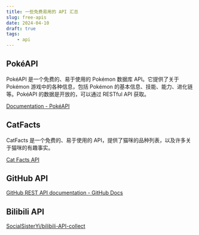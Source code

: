 ```yaml
---
title: 一些免费易用的 API 汇总
slug: free-apis
date: 2024-04-10
draft: true
tags:
    - api
---
```


## PokéAPI

PokéAPI 是一个免费的、易于使用的 Pokémon 数据库 API。它提供了关于 Pokémon 游戏中的各种信息，包括 Pokémon 的基本信息、技能、能力、进化链等。PokéAPI 的数据是开放的，可以通过 RESTful API 获取。


[Documentation - PokéAPI](https://pokeapi.co/docs/v2)

## CatFacts

CatFacts 是一个免费的、易于使用的 API，提供了猫咪的品种列表，以及许多关于猫咪的有趣事实。

[Cat Facts API](https://catfact.ninja/)

## GitHub API

[GitHub REST API documentation - GitHub Docs](https://docs.github.com/en/rest?apiVersion=2022-11-28)

## Bilibili API

[SocialSisterYi/bilibili-API-collect](https://github.com/SocialSisterYi/bilibili-API-collect)
